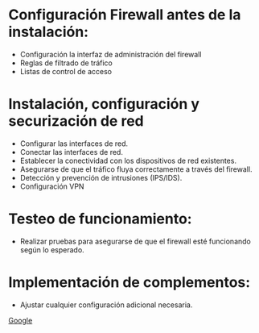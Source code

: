 # Configuración Firewall antes de la instalación: 
- Configuración la interfaz de administración del firewall
- Reglas de filtrado de tráfico
- Listas de control de acceso

# Instalación, configuración y securización de red 
- Configurar las interfaces de red.
- Conectar las interfaces de red.
- Establecer la conectividad con los dispositivos de red existentes. 
- Asegurarse de que el tráfico fluya correctamente a través del firewall.
- Detección y prevención de intrusiones (IPS/IDS).
- Configuración VPN

# Testeo de funcionamiento:  
- Realizar pruebas para asegurarse de que el firewall esté funcionando según lo esperado.

# Implementación de complementos: 
- Ajustar cualquier configuración adicional necesaria.

[Google](www.google.es)